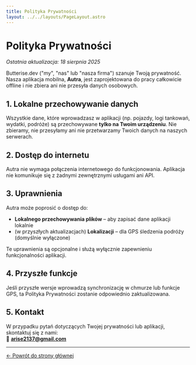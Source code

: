 ```yaml
---
title: Polityka Prywatności
layout: ../../layouts/PageLayout.astro
---
```


# Polityka Prywatności

_Ostatnia aktualizacja: 18 sierpnia 2025_

Butterise.dev ("my", "nas" lub "nasza firma") szanuje Twoją prywatność. Nasza aplikacja mobilna, **Autra**, jest zaprojektowana do pracy całkowicie offline i nie zbiera ani nie przesyła danych osobowych.

## 1. Lokalne przechowywanie danych

Wszystkie dane, które wprowadzasz w aplikacji (np. pojazdy, logi tankowań, wydatki, podróże) są przechowywane **tylko na Twoim urządzeniu**. Nie zbieramy, nie przesyłamy ani nie przetwarzamy Twoich danych na naszych serwerach.

## 2. Dostęp do internetu

Autra nie wymaga połączenia internetowego do funkcjonowania. Aplikacja nie komunikuje się z żadnymi zewnętrznymi usługami ani API.

## 3. Uprawnienia

Autra może poprosić o dostęp do:
- **Lokalnego przechowywania plików** – aby zapisać dane aplikacji lokalnie
- (w przyszłych aktualizacjach) **Lokalizacji** – dla GPS śledzenia podróży (domyślnie wyłączone)

Te uprawnienia są opcjonalne i służą wyłącznie zapewnieniu funkcjonalności aplikacji.

## 4. Przyszłe funkcje

Jeśli przyszłe wersje wprowadzą synchronizację w chmurze lub funkcje GPS, ta Polityka Prywatności zostanie odpowiednio zaktualizowana.

## 5. Kontakt

W przypadku pytań dotyczących Twojej prywatności lub aplikacji, skontaktuj się z nami:  
📧 **arise2137@gmail.com**

---

<div class="mt-8 text-center">
  <a href="../" class="inline-flex items-center px-6 py-3 bg-yellow-500 hover:bg-yellow-600 text-white font-medium rounded-lg transition-all duration-200">
    ← Powrót do strony głównej
  </a>
</div>

